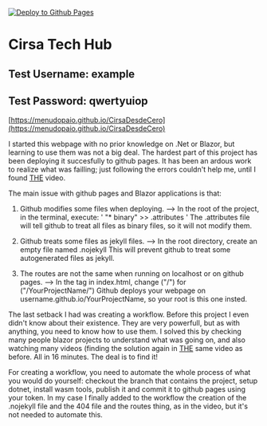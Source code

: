 [![Deploy to Github Pages](https://github.com/menudopaio/CirsaDesdeCero/actions/workflows/main.yml/badge.svg)](https://github.com/menudopaio/CirsaDesdeCero/actions/workflows/main.yml)

# Cirsa Tech Hub
## Test Username: example
## Test Password: qwertyuiop
[https://menudopaio.github.io/CirsaDesdeCero](https://menudopaio.github.io/CirsaDesdeCero)

I started this webpage with no prior knowledge on .Net or Blazor, but learning to use them was not a big deal. The hardest part of this project has been deploying it succesfully to github pages. It has been an ardous work to realize what was failling; just following the errors couldn't help me, until I found [THE](https://www.youtube.com/watch?v=nNxII6jvPvQ) video.

The main issue with github pages and Blazor applications is that:
1. Github modifies some files when deploying.
   --> In the root of the project, in the terminal, execute: ' "* binary" >> .attributes '
   The .attributes file will tell github to treat all files as binary files, so it will not modify them.
   
2. Github treats some files as jekyll files.
   --> In the root directory, create an empty file named .nojekyll
   This will prevent github to treat some autogenerated files as jekyll.

3. The routes are not the same when running on localhost or on github pages.
   --> In the <base> tag in index.html, change ("/") for ("/YourProjectName/")
   Github deploys your webpage on username.github.io/YourProjectName, so your root is this one insted.

The last setback I had was creating a workflow. Before this project I even didn't know about their existence. They are very powerfull, but as with anything, you need to know how to use them. I solved this by checking many people blazor projects to understand what was going on, and also watching many videos (finding the solution again in [THE](https://www.youtube.com/watch?v=nNxII6jvPvQ) same video as before. All in 16 minutes. The deal is to find it!

For creating a workflow, you need to automate the whole process of what you would do yourself: checkout the branch that contains the project, setup dotnet, install wasm tools, publish it and commit it to github pages using your token. In my case I finally added to the workflow the creation of the .nojekyll file and the 404 file and the routes thing, as in the video, but it's not needed to automate this.




